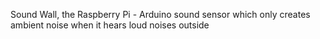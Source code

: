 Sound Wall, the Raspberry Pi - Arduino sound sensor which only creates ambient noise when it hears loud noises outside